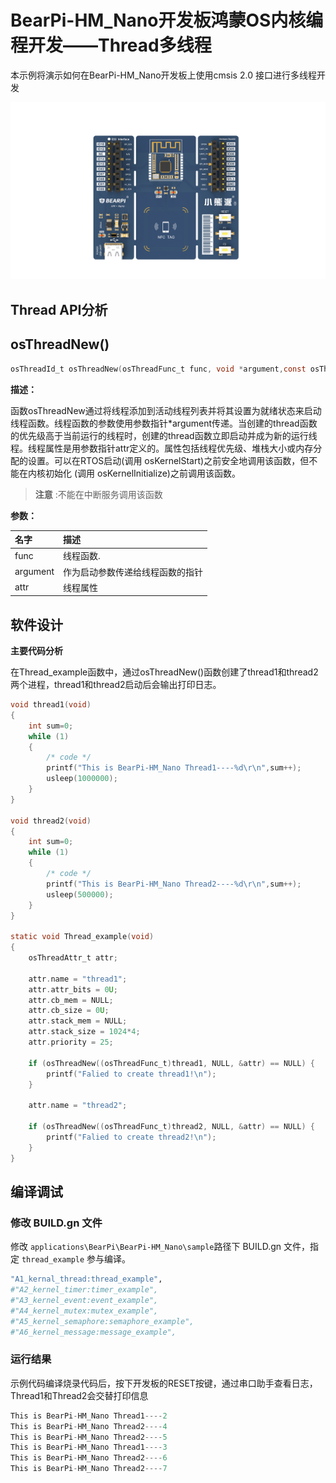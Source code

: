 # BearPi-HM_Nano开发板鸿蒙OS内核编程开发——Thread多线程
本示例将演示如何在BearPi-HM_Nano开发板上使用cmsis 2.0 接口进行多线程开发

![BearPi-HM_Nano](../../../../../applications/BearPi/BearPi-HM_Nano/docs/figures/00_public/BearPi-HM_Nano.png)
## Thread API分析

## osThreadNew()

```c
osThreadId_t osThreadNew(osThreadFunc_t	func, void *argument,const osThreadAttr_t *attr )	
```
**描述：**

函数osThreadNew通过将线程添加到活动线程列表并将其设置为就绪状态来启动线程函数。线程函数的参数使用参数指针*argument传递。当创建的thread函数的优先级高于当前运行的线程时，创建的thread函数立即启动并成为新的运行线程。线程属性是用参数指针attr定义的。属性包括线程优先级、堆栈大小或内存分配的设置。可以在RTOS启动(调用 osKernelStart)之前安全地调用该函数，但不能在内核初始化 (调用 osKernelInitialize)之前调用该函数。
> **注意** :不能在中断服务调用该函数


**参数：**

|名字|描述|
|:--|:------| 
| func | 线程函数.  |
| argument |作为启动参数传递给线程函数的指针|
| attr |线程属性|

## 软件设计

**主要代码分析**

在Thread_example函数中，通过osThreadNew()函数创建了thread1和thread2两个进程，thread1和thread2启动后会输出打印日志。

```c
void thread1(void)
{
    int sum=0;
    while (1)
    {
        /* code */
        printf("This is BearPi-HM_Nano Thread1----%d\r\n",sum++);
        usleep(1000000);
    }
}

void thread2(void)
{
    int sum=0;
    while (1)
    {
        /* code */
        printf("This is BearPi-HM_Nano Thread2----%d\r\n",sum++);
        usleep(500000);
    }    
}

static void Thread_example(void)
{
    osThreadAttr_t attr;

    attr.name = "thread1";
    attr.attr_bits = 0U;
    attr.cb_mem = NULL;
    attr.cb_size = 0U;
    attr.stack_mem = NULL;
    attr.stack_size = 1024*4;
    attr.priority = 25;

    if (osThreadNew((osThreadFunc_t)thread1, NULL, &attr) == NULL) {
        printf("Falied to create thread1!\n");
    }

    attr.name = "thread2";
    
    if (osThreadNew((osThreadFunc_t)thread2, NULL, &attr) == NULL) {
        printf("Falied to create thread2!\n");
    }
}

```

## 编译调试

### 修改 BUILD.gn 文件

修改 `applications\BearPi\BearPi-HM_Nano\sample`路径下 BUILD.gn 文件，指定 `thread_example` 参与编译。

```r
"A1_kernal_thread:thread_example",
#"A2_kernel_timer:timer_example",
#"A3_kernel_event:event_example",
#"A4_kernel_mutex:mutex_example",
#"A5_kernel_semaphore:semaphore_example",
#"A6_kernel_message:message_example",
```
    


### 运行结果<a name="section18115713118"></a>

示例代码编译烧录代码后，按下开发板的RESET按键，通过串口助手查看日志，Thread1和Thread2会交替打印信息
```c
This is BearPi-HM_Nano Thread1----2
This is BearPi-HM_Nano Thread2----4
This is BearPi-HM_Nano Thread2----5
This is BearPi-HM_Nano Thread1----3
This is BearPi-HM_Nano Thread2----6
This is BearPi-HM_Nano Thread2----7
```
